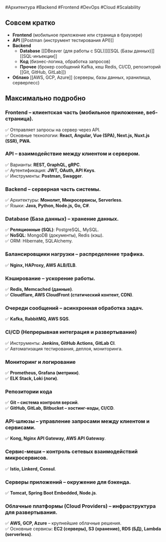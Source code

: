 #Архитектура #Backend #Frontend #DevOps #Cloud #Scalability

## Совсем кратко

- **Frontend** (мобильное приложение или страница в браузере)
- **API** [[Postman (инструмент тестирования API)]]
- **Backend**
    - **Database** [[DBeaver (для работы с SQL)]][[SQL (Базы данных)]][[SQL-инъекции]]
    - **Код** (бизнес-логика, обработка запросов)
    - **Прочее** (брокер сообщений Kafka, кеш Redis, CI/CD, репозиторий [[Git, GitHub, GitLab]])
- **Облако** [[AWS, GCP, Azure]] (серверы, базы данных, хранилища, серверлесс)

## Максимально подробно
### **Frontend** – клиентская часть (мобильное приложение, веб-страница).
✅ Отправляет запросы на сервер через API.  
✅ Основные технологии: **React, Angular, Vue (SPA), Next.js, Nuxt.js (SSR), PWA**.

### **API** – взаимодействие между клиентом и сервером.
✅ Варианты: **REST, GraphQL, gRPC**.  
✅ Аутентификация: **JWT, OAuth, API Keys**.  
✅ Инструменты: **Postman, Swagger**.

### **Backend** – серверная часть системы.
✅ Архитектуры: **Монолит, Микросервисы, Serverless**.  
✅ Языки: **Java, Python, Node.js, Go, C#**.

### **Database (База данных)** – хранение данных.
✅ **Реляционные (SQL)**: PostgreSQL, MySQL.  
✅ **NoSQL**: MongoDB (документы), Redis (кэш).  
✅ ORM:  Hibernate, SQLAlchemy.

### **Балансировщики нагрузки** – распределение трафика.
✅ **Nginx, HAProxy, AWS ALB/ELB**.

### **Кэширование** – ускорение работы.
✅ **Redis, Memcached (данные)**.  
✅ **Cloudflare, AWS CloudFront (статический контент, CDN)**.

### **Очереди сообщений** – асинхронная обработка задач.
✅ **Kafka, RabbitMQ, AWS SQS**.

### **CI/CD (Непрерывная интеграция и развертывание)**
✅ Инструменты: **Jenkins, GitHub Actions, GitLab CI**.  
✅ Автоматизация тестирования, деплоя, мониторинга.

### **Мониторинг и логирование**
✅ **Prometheus, Grafana (метрики)**.  
✅ **ELK Stack, Loki (логи)**.

### **Репозитории кода**
✅ **Git – система контроля версий**.  
✅ **GitHub, GitLab, Bitbucket – хостинг-коды, CI/CD**.

### **API-шлюзы** – управление запросами между клиентом и сервисами.
✅ **Kong, Nginx API Gateway, AWS API Gateway**.

### **Сервис-меши** – контроль сетевых взаимодействий микросервисов.

✅ **Istio, Linkerd, Consul**.

### **Серверы приложений** – окружение для бэкенда.
✅ **Tomcat, Spring Boot Embedded, Node.js**.

### **Облачные платформы (Cloud Providers)** – инфраструктура для развертывания.
✅ **AWS, GCP, Azure** – крупнейшие облачные решения.  
✅ Основные сервисы: **EC2 (серверы), S3 (хранение), RDS (БД), Lambda (serverless)**.